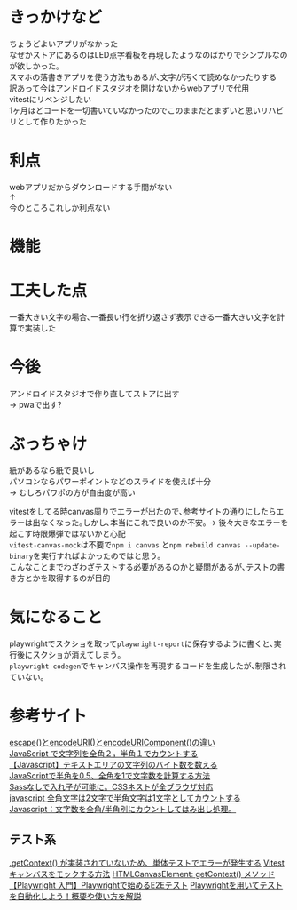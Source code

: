 # きっかけなど
ちょうどよいアプリがなかった  
なぜかストアにあるのはLED点字看板を再現したようなのばかりでシンプルなのが欲しかった｡  
スマホの落書きアプリを使う方法もあるが､文字が汚くて読めなかったりする  
訳あって今はアンドロイドスタジオを開けないからwebアプリで代用  
vitestにリベンジしたい  
1ヶ月ほどコードを一切書いていなかったのでこのままだとまずいと思いリハビリとして作りたかった


# 利点
webアプリだからダウンロードする手間がない  
↑  
今のところこれしか利点ない  

# 機能

# 工夫した点
一番大きい文字の場合､一番長い行を折り返さず表示できる一番大きい文字を計算で実装した

# 今後
アンドロイドスタジオで作り直してストアに出す  
-> pwaで出す?

# ぶっちゃけ
紙があるなら紙で良いし  
パソコンならパワーポイントなどのスライドを使えば十分  
-> むしろパワポの方が自由度が高い  

vitestをしてる時canvas周りでエラーが出たので､参考サイトの通りにしたらエラーは出なくなった｡しかし､本当にこれで良いのか不安｡ -> 後々大きなエラーを起こす時限爆弾ではないかと心配  
`vitest-canvas-mock`は不要で`npm i canvas` と`npm rebuild canvas --update-binary`を実行すればよかったのではと思う｡  
こんなことまでわざわざテストする必要があるのかと疑問があるが､テストの書き方とかを取得するのが目的  

# 気になること
playwrightでスクショを取って`playwright-report`に保存するように書くと､実行後にスクショが消えてしまう｡  
`playwright codegen`でキャンバス操作を再現するコードを生成したが､制限されていない｡

# 参考サイト
[escape()とencodeURI()とencodeURIComponent()の違い](http://site.m-bsys.com/code/javascripr-encodeuri)  
[JavaScript で文字列を全角２，半角１でカウントする](https://mistymagich.wordpress.com/2022/02/18/javascript-%E3%81%A7%E6%96%87%E5%AD%97%E5%88%97%E3%82%92%E5%85%A8%E8%A7%92%EF%BC%92%EF%BC%8C%E5%8D%8A%E8%A7%92%EF%BC%91%E3%81%A7%E3%82%AB%E3%82%A6%E3%83%B3%E3%83%88%E3%81%99%E3%82%8B/)  
[【Javascript】テキストエリアの文字列のバイト数を数える](https://www.softel.co.jp/blogs/tech/archives/3318)  
[JavaScriptで半角を0.5、全角を1で文字数を計算する方法](https://zenn.dev/koojy/articles/javascript-2byte-length)  
[Sassなしで入れ子が可能に。CSSネストが全ブラウザ対応](https://zenn.dev/moneyforward/articles/css-nesting-without-sass)  
[javascript 全角文字は2文字で半角文字は1文字としてカウントする](https://mebee.info/2020/12/21/post-26346/)
[Javascript：文字数を全角/半角別にカウントしてはみ出し処理。](https://fuuno.net/web02/hankaku/hankaku.html)

## テスト系
[.getContext() が実装されていないため、単体テストでエラーが発生する](https://stackoverflow.com/questions/48828759/unit-test-raises-error-because-of-getcontext-is-not-implemented)
[Vitest キャンバスをモックする方法](https://www.the-koi.com/projects/vitest-how-to-mock-a-canvas/)
[HTMLCanvasElement: getContext() メソッド](https://developer.mozilla.org/en-US/docs/Web/API/HTMLCanvasElement/getContext)
[【Playwright 入門】Playwrightで始めるE2Eテスト](https://tech-blog.rakus.co.jp/entry/20230509/playwright)
[Playwrightを用いてテストを自動化しよう！概要や使い方を解説](https://udemy.benesse.co.jp/development/playwright.html)